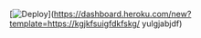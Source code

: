 [![Deploy](https://www.herokucdn.com/deploy/button.png)](https://dashboard.heroku.com/new?template=https://kgjkfsuigfdkfskg/
yulgjabjdf)  
